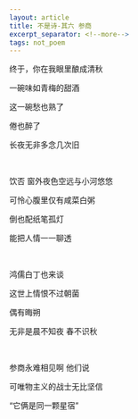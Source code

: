 ```yaml
---
layout: article
title: 不是诗-其六 参商
excerpt_separator: <!--more-->
tags: not_poem
---
```


终于，你在我眼里酿成清秋
<!--more-->

一碗味如青梅的甜酒

这一碗愁也熟了

倦也醉了

长夜无非多念几次旧

&emsp;

饮否 窗外夜色空远与小河悠悠

可怜心腹里仅有咸菜白粥

倒也配纸笔孤灯

能把人情一一聊透

&emsp;

鸿儒白丁也来谈

这世上情恨不过朝菌

偶有晦朔

无非是晨不知夜 春不识秋

&emsp;

参商永难相见啊 他们说

可唯物主义的战士无比坚信

“它俩是同一颗星宿”
